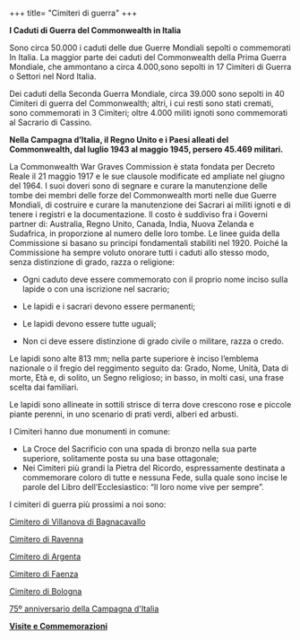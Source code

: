 +++
title= "Cimiteri di guerra"
+++

**I Caduti di Guerra del Commonwealth in Italia**


Sono circa 50.000 i caduti delle due Guerre Mondiali sepolti o commemorati In Italia.
La maggior parte dei caduti del Commonwealth della Prima Guerra Mondiale, che ammontano a circa 4.000,sono sepolti in 17 Cimiteri di Guerra o Settori nel Nord Italia.

Dei caduti della Seconda Guerra Mondiale, circa 39.000 sono sepolti in 40 Cimiteri di guerra del Commonwealth; altri, i cui resti sono stati cremati, sono commemorati in 3 Cimiteri; oltre 4.000 militi ignoti sono commemorati al Sacrario di Cassino.

**Nella Campagna d’Italia, il Regno Unito e i Paesi alleati del Commonwealth, dal luglio 1943 al maggio 1945, persero 45.469 militari.**

La Commonwealth War Graves Commission è stata fondata per Decreto Reale il 21 maggio 1917 e le sue clausole modificate ed ampliate nel giugno del 1964.
I suoi doveri sono di segnare e curare la manutenzione delle tombe dei membri delle forze del Commonwealth morti nelle due Guerre Mondiali, di costruire e curare la manutenzione dei Sacrari ai militi ignoti e di tenere i registri e la documentazione.
Il costo è suddiviso fra i Governi partner di: Australia, Regno Unito, Canada, India, Nuova Zelanda e Sudafrica, in proporzione al numero delle loro tombe.
Le linee guida della Commissione si basano su principi fondamentali stabiliti nel 1920.
Poiché la Commissione ha sempre voluto onorare tutti i caduti allo stesso modo, senza distinzione di grado, razza o religione:

-	Ogni caduto deve essere commemorato con il proprio nome inciso sulla lapide o con una iscrizione nel sacrario;

-	Le lapidi e i sacrari devono essere permanenti;

-	Le lapidi devono essere tutte uguali;

-	Non ci deve essere distinzione di grado civile o militare, razza o credo.

Le lapidi sono alte 813 mm; nella parte superiore è inciso l’emblema nazionale o il fregio del reggimento seguito da: Grado, Nome, Unità, Data di morte, Età e, di solito, un Segno religioso; in basso, in molti casi, una frase scelta dai familiari.

Le lapidi sono allineate in sottili strisce di terra dove crescono rose e piccole piante perenni, in uno scenario di prati verdi, alberi ed arbusti. 

I Cimiteri hanno due monumenti in comune:
-	La Croce del Sacrificio con una spada di bronzo nella sua parte superiore, solitamente posta su una base ottagonale;
-	Nei Cimiteri più grandi la Pietra del Ricordo, espressamente destinata a commemorare coloro di tutte e nessuna Fede, sulla quale sono incise le parole del Libro dell’Ecclesiastico: “Il loro nome vive per sempre”.  

I cimiteri di guerra più prossimi a noi sono:

[Cimitero di Villanova di Bagnacavallo](/cemeteries/villanova/)

[Cimitero di Ravenna](/cemeteries/ravenna/) 

[Cimitero di Argenta](/cemeteries/argenta/)

[Cimitero di Faenza](/cemeteries/faenza/)

[Cimitero di Bologna](/cemeteries/bologna/)

[75º anniversario della Campagna d'Italia](/cemeteries/visits/75th-canadians/)


**[Visite e Commemorazioni](/cemeteries/visits/)**
